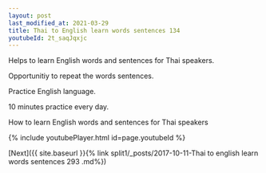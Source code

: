 ```yaml
---
layout: post
last_modified_at: 2021-03-29
title: Thai to English learn words sentences 134 
youtubeId: 2t_saqJqxjc
---
```

 
 
Helps to learn English words and sentences for Thai speakers.

Opportunitiy to repeat the words sentences. 

Practice English language. 
 
10 minutes practice every day. 
 
How to learn English words and sentences for Thai speakers 
 
{% include youtubePlayer.html id=page.youtubeId %}
 
 
[Next]({{ site.baseurl }}{% link  split1/_posts/2017-10-11-Thai to english learn words sentences 293 .md%})
 
